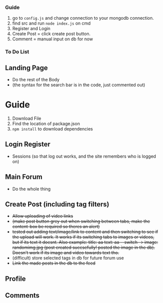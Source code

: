 ### Guide 
1. go to `config.js` and change connection to your mongodb connection.
2. find src and run `node index.js` on cmd
3. Register and Login
4. Create Post = click create post button.
5. Comment = manual input on db for now

### To Do List
 ## Landing Page
 - Do the rest of the Body
 - (the syntax for the search bar is in the code, just commented out)
 # Guide
 1. Download File
 2. Find the location of package.json
 3. `npm install` to download dependencies
    
 ## Login Register
 - Sessions (so that log out works, and the site remembers who is logged on)
 
 ## Main Forum
 - Do the whole thing
   
 ## Create Post (including tag filters)
 - ~~Allow uploading of video links~~
 - ~~(make post button grey out when switching between tabs, make the content-box be required so theres an alert)~~
 - ~~tested out adding text/image/link to content and then switching to see if the upload will work. It works if its switching tabs to images or videos, but if its text it doesnt. Also example: title: aa text: aa --switch-->  image: randomimg.jpg (post created succsefully! posted the image in the db). Doesn't work if its image and video towards text tho.~~
 - (difficult) store selected tags in db for future forum use
 - ~~Link the made posts in the db to the feed~~
 
 ## Profile
 ## Comments
